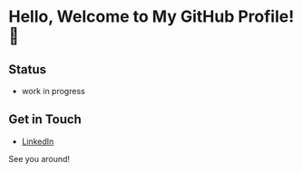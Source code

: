 # Hello, Welcome to My GitHub Profile! 👋

## Status
- work in progress

## Get in Touch
- [LinkedIn](https://www.linkedin.com/in/mehmet-emin-kaya-974390242/)

See you around! 
